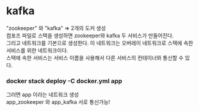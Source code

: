 # kafka

"zookeeper" 와 "kafka" => 2개의 도커 생성
<br>컴포즈 파일로 스택을 생성하면 zookeeper와 kafka 두 서비스가 만들어진다. 
<br>그리고 네트워크를 기본으로 생성한다. 이 네트워크는 오버레이 네트워크로 스택에 속한 서비스를 위한 네트워크이다. 
<br>스택에 속한 서비스는 서비스 이름을 사용해서 다른 서비스의 컨테이너와 통신할 수 있다.

### docker stack deploy -C docker.yml app
그러면 app 이라는 네트워크 생성
<br>app_zookeeper 와 app_kafka 서로 통신가능!

